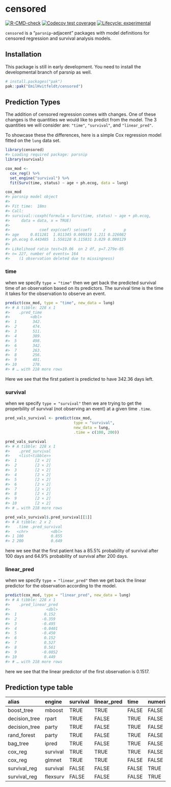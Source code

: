 
<!-- README.md is generated from README.Rmd. Please edit that file -->

# censored

<!-- badges: start -->

[![R-CMD-check](https://github.com/EmilHvitfeldt/censored/workflows/R-CMD-check/badge.svg)](https://github.com/EmilHvitfeldt/censored/actions)
[![Codecov test
coverage](https://codecov.io/gh/EmilHvitfeldt/censored/branch/master/graph/badge.svg)](https://codecov.io/gh/EmilHvitfeldt/censored?branch=master)
[![Lifecycle:
experimental](https://img.shields.io/badge/lifecycle-experimental-orange.svg)](https://www.tidyverse.org/lifecycle/#experimental)

<!-- badges: end -->

`censored` is a “`parsnip`-adjacent” packages with model definitions for
censored regression and survival analysis models.

## Installation

This package is still in early development. You need to install the
developmental branch of parsnip as well.

``` r
# install.packages("pak")
pak::pak("EmilHvitfeldt/censored")
```

## Prediction Types

The addition of censored regression comes with changes. One of these
changes is the quantities we would like to predict from the model. The 3
quantities we will consider are: `"time"`, `"survival"`, and
`"linear_pred"`.

To showcase these the differences, here is a simple Cox regression model
fitted on the `lung` data set.

``` r
library(censored)
#> Loading required package: parsnip
library(survival)

cox_mod <-
  cox_reg() %>%
  set_engine("survival") %>%
  fit(Surv(time, status) ~ age + ph.ecog, data = lung)

cox_mod
#> parsnip model object
#> 
#> Fit time:  18ms 
#> Call:
#> survival::coxph(formula = Surv(time, status) ~ age + ph.ecog, 
#>     data = data, x = TRUE)
#> 
#>             coef exp(coef) se(coef)     z        p
#> age     0.011281  1.011345 0.009319 1.211 0.226082
#> ph.ecog 0.443485  1.558128 0.115831 3.829 0.000129
#> 
#> Likelihood ratio test=19.06  on 2 df, p=7.279e-05
#> n= 227, number of events= 164 
#>    (1 observation deleted due to missingness)
```

### time

when we specify `type = "time"` then we get back the predicted survival
time of an observation based on its predictors. The survival time is the
time it takes for the observation to observe an event.

``` r
predict(cox_mod, type = "time", new_data = lung)
#> # A tibble: 228 x 1
#>    .pred_time
#>         <dbl>
#>  1       342.
#>  2       474.
#>  3       511.
#>  4       389.
#>  5       498.
#>  6       342.
#>  7       263.
#>  8       256.
#>  9       401.
#> 10       278.
#> # … with 218 more rows
```

Here we see that the first patient is predicted to have 342.36 days
left.

### survival

when we specify `type = "survival"` then we are trying to get the
properbility of survival (not observing an event) at a given time
`.time`.

``` r
pred_vals_survival <- predict(cox_mod, 
                              type = "survival", 
                              new_data = lung, 
                              .time = c(100, 200))

pred_vals_survival
#> # A tibble: 228 x 1
#>    .pred_survival
#>    <list<tibble>>
#>  1        [2 × 2]
#>  2        [2 × 2]
#>  3        [2 × 2]
#>  4        [2 × 2]
#>  5        [2 × 2]
#>  6        [2 × 2]
#>  7        [2 × 2]
#>  8        [2 × 2]
#>  9        [2 × 2]
#> 10        [2 × 2]
#> # … with 218 more rows

pred_vals_survival$.pred_survival[[1]]
#> # A tibble: 2 x 2
#>   .time .pred_survival
#>   <chr>          <dbl>
#> 1 100            0.855
#> 2 200            0.649
```

here we see that the first patient has a 85.5% probability of survival
after 100 days and 64.9% probability of survival after 200 days.

### linear\_pred

when we specify `type = "linear_pred"` then we get back the linear
predictor for the observation according to the model.

``` r
predict(cox_mod, type = "linear_pred", new_data = lung)
#> # A tibble: 228 x 1
#>    .pred_linear_pred
#>                <dbl>
#>  1            0.152 
#>  2           -0.359 
#>  3           -0.495 
#>  4           -0.0401
#>  5           -0.450 
#>  6            0.152 
#>  7            0.527 
#>  8            0.561 
#>  9           -0.0852
#> 10            0.449 
#> # … with 218 more rows
```

here we see that the linear predictor of the first observation is
0.1517.

## Prediction type table

| alias          | engine   | survival | linear\_pred | time  | numeric | quantile |
|:---------------|:---------|:---------|:-------------|:------|:--------|:---------|
| boost\_tree    | mboost   | TRUE     | TRUE         | FALSE | FALSE   | FALSE    |
| decision\_tree | rpart    | TRUE     | FALSE        | TRUE  | FALSE   | FALSE    |
| decision\_tree | party    | TRUE     | FALSE        | TRUE  | FALSE   | FALSE    |
| rand\_forest   | party    | TRUE     | FALSE        | TRUE  | FALSE   | FALSE    |
| bag\_tree      | ipred    | TRUE     | FALSE        | TRUE  | FALSE   | FALSE    |
| cox\_reg       | survival | TRUE     | TRUE         | TRUE  | FALSE   | FALSE    |
| cox\_reg       | glmnet   | TRUE     | TRUE         | FALSE | FALSE   | FALSE    |
| survival\_reg  | survival | FALSE    | FALSE        | FALSE | TRUE    | TRUE     |
| survival\_reg  | flexsurv | FALSE    | FALSE        | FALSE | TRUE    | TRUE     |
